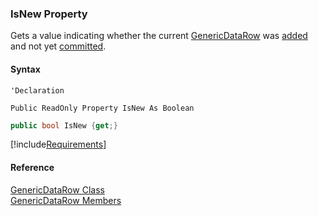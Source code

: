 ﻿### IsNew Property

Gets a value indicating whether the current [GenericDataRow](fcSDK~FChoice.Foundation.GenericDataRow.md) was [added](fcSDK~FChoice.Foundation.Clarify.ClarifyGeneric~AddNew.md) and not yet [committed](fcSDK~FChoice.Foundation.FCGeneric~Update.md).

#### Syntax

```vbnet
'Declaration

Public ReadOnly Property IsNew As Boolean
```

```csharp
public bool IsNew {get;}
```

[!include[Requirements](../partials/requirements.md)]

#### Reference

[GenericDataRow Class](fcSDK~FChoice.Foundation.GenericDataRow.md)  
[GenericDataRow Members](fcSDK~FChoice.Foundation.GenericDataRow_members.md)